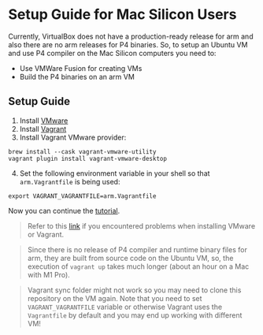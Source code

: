 # Setup Guide for Mac Silicon Users

Currently, VirtualBox does not have a production-ready release for arm and also there are no arm releases for P4 binaries. 
So, to setup an Ubuntu VM and use P4 compiler on the Mac Silicon computers you need to:
- Use VMWare Fusion for creating VMs
- Build the P4 binaries on an arm VM

## Setup Guide

1. Install [VMware](https://www.vmware.com/ca/products/fusion/fusion-evaluation.html)
1. Install [Vagrant](https://developer.hashicorp.com/vagrant/install?product_intent=vagrant)
1. Install Vagrant VMware provider:
```
brew install --cask vagrant-vmware-utility
vagrant plugin install vagrant-vmware-desktop
```

4. Set the following environment variable in your shell so that `arm.Vagrantfile` is being used:
```
export VAGRANT_VAGRANTFILE=arm.Vagrantfile
```

Now you can continue the [tutorial](./README.md).


> Refer to this [link](https://gist.github.com/sbailliez/2305d831ebcf56094fd432a8717bed93) if you encountered problems when installing VMware or Vagrant.

> Since there is no release of P4 compiler and runtime binary files for arm, they are built from source code on the Ubuntu VM, so, the execution of `vagrant up` takes much longer (about an hour on a Mac with M1 Pro).

> Vagrant sync folder might not work so you may need to clone this repository on the VM again.
> Note that you need to set `VAGRANT_VAGRANTFILE` variable or otherwise Vagrant uses
> the `Vagrantfile` by default and you may end up working with different VM!